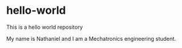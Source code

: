 # hello-world
This is a hello world repository

My name is Nathaniel and I am a Mechatronics engineering student.
